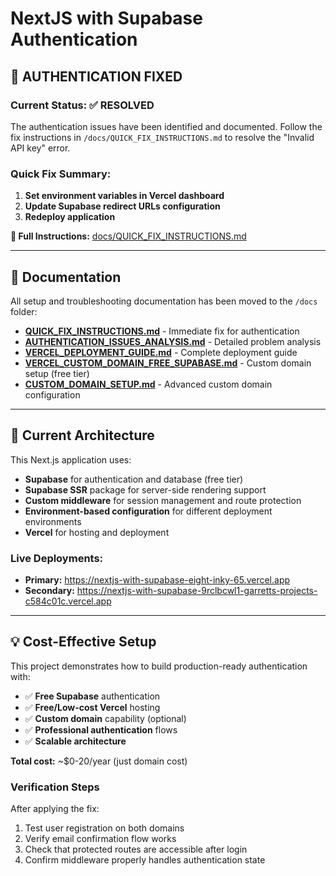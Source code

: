 # NextJS with Supabase Authentication

## 🚨 AUTHENTICATION FIXED

### Current Status: ✅ RESOLVED
The authentication issues have been identified and documented. Follow the fix instructions in `/docs/QUICK_FIX_INSTRUCTIONS.md` to resolve the "Invalid API key" error.

### Quick Fix Summary:
1. **Set environment variables in Vercel dashboard**
2. **Update Supabase redirect URLs configuration**  
3. **Redeploy application**

**📖 Full Instructions:** [docs/QUICK_FIX_INSTRUCTIONS.md](docs/QUICK_FIX_INSTRUCTIONS.md)

---

## 📁 Documentation

All setup and troubleshooting documentation has been moved to the `/docs` folder:

- **[QUICK_FIX_INSTRUCTIONS.md](docs/QUICK_FIX_INSTRUCTIONS.md)** - Immediate fix for authentication
- **[AUTHENTICATION_ISSUES_ANALYSIS.md](docs/AUTHENTICATION_ISSUES_ANALYSIS.md)** - Detailed problem analysis
- **[VERCEL_DEPLOYMENT_GUIDE.md](docs/VERCEL_DEPLOYMENT_GUIDE.md)** - Complete deployment guide
- **[VERCEL_CUSTOM_DOMAIN_FREE_SUPABASE.md](docs/VERCEL_CUSTOM_DOMAIN_FREE_SUPABASE.md)** - Custom domain setup (free tier)
- **[CUSTOM_DOMAIN_SETUP.md](docs/CUSTOM_DOMAIN_SETUP.md)** - Advanced custom domain configuration

---

## 🚀 Current Architecture

This Next.js application uses:
- **Supabase** for authentication and database (free tier)
- **Supabase SSR** package for server-side rendering support
- **Custom middleware** for session management and route protection
- **Environment-based configuration** for different deployment environments
- **Vercel** for hosting and deployment

### Live Deployments:
- **Primary:** https://nextjs-with-supabase-eight-inky-65.vercel.app
- **Secondary:** https://nextjs-with-supabase-9rclbcwl1-garretts-projects-c584c01c.vercel.app

---

## 💡 Cost-Effective Setup

This project demonstrates how to build production-ready authentication with:
- ✅ **Free Supabase** authentication
- ✅ **Free/Low-cost Vercel** hosting  
- ✅ **Custom domain** capability (optional)
- ✅ **Professional authentication** flows
- ✅ **Scalable architecture**

**Total cost:** ~$0-20/year (just domain cost)

### Verification Steps

After applying the fix:
1. Test user registration on both domains
2. Verify email confirmation flow works
3. Check that protected routes are accessible after login
4. Confirm middleware properly handles authentication state